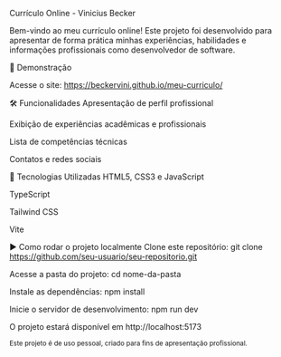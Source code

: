 Currículo Online - Vinicius Becker

Bem-vindo ao meu currículo online! Este projeto foi desenvolvido para apresentar de forma prática minhas experiências, habilidades e informações profissionais como desenvolvedor de software.

📸 Demonstração

Acesse o site: https://beckervini.github.io/meu-curriculo/

🛠 Funcionalidades
Apresentação de perfil profissional

Exibição de experiências acadêmicas e profissionais

Lista de competências técnicas

Contatos e redes sociais

🚀 Tecnologias Utilizadas
HTML5, CSS3 e JavaScript

TypeScript

Tailwind CSS

Vite

▶️ Como rodar o projeto localmente
Clone este repositório:
git clone https://github.com/seu-usuario/seu-repositorio.git

Acesse a pasta do projeto:
cd nome-da-pasta

Instale as dependências:
npm install

Inicie o servidor de desenvolvimento:
npm run dev

O projeto estará disponível em http://localhost:5173


<sub>Este projeto é de uso pessoal, criado para fins de apresentação profissional.</sub>
